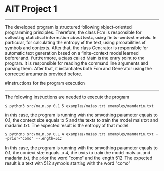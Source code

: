 # AIT Project 1

***
The developed program is structured following object-oriented programming principles. Therefore, the class Fcm is responsible for collecting statistical information about texts, using finite-context models. In particular, for calculating the entropy of the text, using probabilities of symbols and contexts.
 After that, the class Generator is responsible for automatic text generation based on a finite-context model learned beforehand. Furthermore, a class called Main is the entry point to the program. It is responsible for reading the command line arguments and parsing them. After that, it instantiates both Fcm and Generator using the corrected arguments provided before.

#Instructions for the program execution
***

The following instructions are needed to execute the program

`$ python3 src/main.py 0.1 5 examples/maias.txt examples/mandarim.txt` 

In this case, the program is running with the smoothing parameter equals to 0.1, the context size equals to 5 and the texts to train the model mais.txt and madarim.txt. The expected result is the entropy of that model. 

`$ python3 src/main.py 0.1 4 examples/maias.txt examples/mandarim.txt --prior="como" --length=512`    
	
In this case, the program is running with the smoothing parameter equals to 0.1, the context size equals to 4, the texts to train the model mais.txt and madarim.txt,  the prior the word "como" and the length 512. The expected result is a text with 512 symbols starting with the word "como"
 

